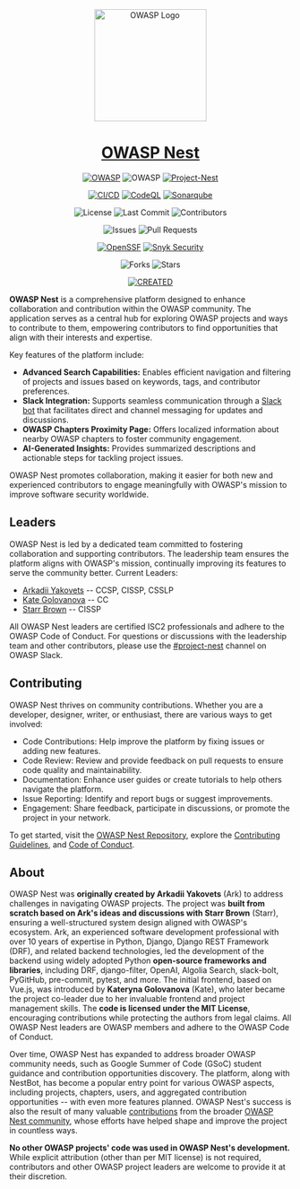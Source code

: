 <div align="center">

<picture>
  <source srcset="https://nest.owasp.org/img/owasp_icon_white_sm.png" media="(prefers-color-scheme: dark)">
  <img src="https://nest.owasp.org/img/owasp_icon_black_sm.png" alt="OWASP Logo" width="200">
</picture>

# [OWASP Nest](https://nest.owasp.org/)

[![OWASP](https://img.shields.io/badge/OWASP-Incubator-blue?style=for-the-badge)](https://owasp.org/www-project-nest/) ![OWASP](https://img.shields.io/badge/OWASP-Code-blue?style=for-the-badge) [![Project-Nest](https://img.shields.io/badge/OWASP-%23project--nest-blue?logo=slack&logoColor=white&style=for-the-badge)](https://owasp.slack.com/messages/project-nest)

[![CI/CD](https://img.shields.io/github/actions/workflow/status/owasp/nest/run-ci-cd.yaml?branch=main&label=Build&style=for-the-badge)](https://github.com/owasp/nest/actions/workflows/run-ci-cd.yaml?query=branch%3Amain) [![CodeQL](https://img.shields.io/github/actions/workflow/status/owasp/nest/run-code-ql.yaml?branch=main&label=CodeQL&style=for-the-badge)](https://github.com/owasp/nest/actions/workflows/run-code-ql.yaml?query=branch%3Amain) [![Sonarqube](https://img.shields.io/sonar/quality_gate/OWASP_Nest?server=https://sonarcloud.io&style=for-the-badge&label=Sonarqube)](https://sonarcloud.io/project/information?id=OWASP_Nest)

![License](https://img.shields.io/github/license/owasp/nest?color=41BE4A&label=License&style=for-the-badge) ![Last Commit](https://img.shields.io/github/last-commit/owasp/nest/main?style=for-the-badge&label=Last%20commit) ![Contributors](https://img.shields.io/github/contributors/owasp/nest?style=for-the-badge&label=Contributors)

![Issues](https://img.shields.io/github/issues/owasp/nest?color=blue&style=for-the-badge&label=Issues) ![Pull Requests](https://img.shields.io/github/issues-pr/owasp/nest?color=blue&style=for-the-badge&label=Pull%20Requests)

[![OpenSSF](https://img.shields.io/badge/OpenSSF-84%25-blue?style=for-the-badge)](https://www.bestpractices.dev/projects/10174) [![Snyk Security](https://img.shields.io/badge/Snyk-Scannded-blue?style=for-the-badge)](https://snyk.io)

![Forks](https://img.shields.io/github/forks/owasp/nest?style=for-the-badge&label=Forks) ![Stars](https://img.shields.io/github/stars/owasp/nest?style=for-the-badge&label=Stars)

[![CREATED](https://img.shields.io/badge/created-aug,%202024-blue?style=for-the-badge)](https://github.com/OWASP/Nest/commit/2a213c2efcfc2f8889c2f1d330da0d2e6f649fc1)

</div>

**OWASP Nest** is a comprehensive platform designed to enhance collaboration and contribution within the OWASP community. The application serves as a central hub for exploring OWASP projects and ways to contribute to them, empowering contributors to find opportunities that align with their interests and expertise.

Key features of the platform include:

- **Advanced Search Capabilities:** Enables efficient navigation and filtering of projects and issues based on keywords, tags, and contributor preferences.
- **Slack Integration:** Supports seamless communication through a [Slack bot](https://owasp.slack.com/team/U07M1C4JASK) that facilitates direct and channel messaging for updates and discussions.
- **OWASP Chapters Proximity Page:** Offers localized information about nearby OWASP chapters to foster community engagement.
- **AI-Generated Insights:** Provides summarized descriptions and actionable steps for tackling project issues.

OWASP Nest promotes collaboration, making it easier for both new and experienced contributors to engage meaningfully with OWASP's mission to improve software security worldwide.

## Leaders

OWASP Nest is led by a dedicated team committed to fostering collaboration and supporting contributors. The leadership team ensures the platform aligns with OWASP's mission, continually improving its features to serve the community better.
Current Leaders:

- [Arkadii Yakovets](https://github.com/arkid15r/)  -- CCSP, CISSP, CSSLP
- [Kate Golovanova](https://github.com/kasya/) -- CC
- [Starr Brown](https://github.com/mamicidal/) -- CISSP

All OWASP Nest leaders are certified ISC2 professionals and adhere to the OWASP Code of Conduct.
For questions or discussions with the leadership team and other contributors, please use the [#project-nest](https://owasp.slack.com/archives/project-nest) channel on OWASP Slack.

## Contributing

OWASP Nest thrives on community contributions. Whether you are a developer, designer, writer, or enthusiast, there are various ways to get involved:

- Code Contributions: Help improve the platform by fixing issues or adding new features.
- Code Review: Review and provide feedback on pull requests to ensure code quality and maintainability.
- Documentation: Enhance user guides or create tutorials to help others navigate the platform.
- Issue Reporting: Identify and report bugs or suggest improvements.
- Engagement: Share feedback, participate in discussions, or promote the project in your network.

To get started, visit the [OWASP Nest Repository](https://github.com/OWASP/Nest), explore the [Contributing Guidelines](https://github.com/OWASP/Nest/blob/main/CONTRIBUTING.md), and [Code of Conduct](https://github.com/OWASP/Nest/blob/main/CODE_OF_CONDUCT.md).

## About

OWASP Nest was **originally created by Arkadii Yakovets** (Ark) to address challenges in navigating OWASP projects. The project was **built from scratch based on Ark's ideas and discussions with Starr Brown** (Starr), ensuring a well-structured system design aligned with OWASP's ecosystem. Ark, an experienced software development professional with over 10 years of expertise in Python, Django, Django REST Framework (DRF), and related backend technologies, led the development of the backend using widely adopted Python **open-source frameworks and libraries**, including DRF, django-filter, OpenAI, Algolia Search, slack-bolt, PyGitHub, pre-commit, pytest, and more. The initial frontend, based on Vue.js, was introduced by **Kateryna Golovanova** (Kate), who later became the project co-leader due to her invaluable frontend and project management skills. The **code is licensed under the MIT License**, encouraging contributions while protecting the authors from legal claims. All OWASP Nest leaders are OWASP members and adhere to the OWASP Code of Conduct.

Over time, OWASP Nest has expanded to address broader OWASP community needs, such as Google Summer of Code (GSoC) student guidance and contribution opportunities discovery. The platform, along with NestBot, has become a popular entry point for various OWASP aspects, including projects, chapters, users, and aggregated contribution opportunities -- with even more features planned. OWASP Nest's success is also the result of many valuable [contributions](https://github.com/OWASP/Nest/graphs/contributors) from the broader [OWASP Nest community](https://owasp.slack.com/archives/project-nest), whose efforts have helped shape and improve the project in countless ways.

**No other OWASP projects' code was used in OWASP Nest's development.** While explicit attribution (other than per MIT license) is not required, contributors and other OWASP project leaders are welcome to provide it at their discretion.
